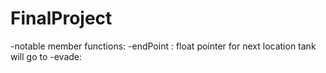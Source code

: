 # FinalProject

-notable member functions:
  -endPoint : float pointer for next location tank will go to
  -evade:


